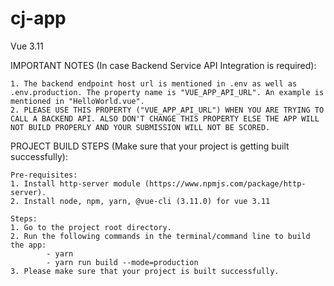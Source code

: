 # cj-app
Vue 3.11

IMPORTANT NOTES (In case Backend Service API Integration is required):

    1. The backend endpoint host url is mentioned in .env as well as .env.production. The property name is "VUE_APP_API_URL". An example is mentioned in "HelloWorld.vue".
    2. PLEASE USE THIS PROPERTY ("VUE_APP_API_URL") WHEN YOU ARE TRYING TO CALL A BACKEND API. ALSO DON'T CHANGE THIS PROPERTY ELSE THE APP WILL NOT BUILD PROPERLY AND YOUR SUBMISSION WILL NOT BE SCORED. 
    
PROJECT BUILD STEPS (Make sure that your project is getting built successfully):

    Pre-requisites:
    1. Install http-server module (https://www.npmjs.com/package/http-server).
    2. Install node, npm, yarn, @vue-cli (3.11.0) for vue 3.11

    Steps:
    1. Go to the project root directory.
    2. Run the following commands in the terminal/command line to build the app:
            - yarn
            - yarn run build --mode=production
    3. Please make sure that your project is built successfully.